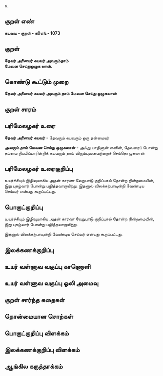 உ

## குறள் எண் 

**கயமை - குறள் - க0எ௩ - 1073**

## குறள் 

**தேவர் அனையர் கயவர் அவரும்தாம்  
மேவன செய்துஒழுக லான்.** 

## கொண்டு கூட்டும் முறை

**தேவர் அனையர் கயவர் அவரும் தாம் மேவன செய்து ஒழுகலான்**

## குறள் சாரம் 


## பரிமேலழகர் உரை

**தேவர் அனையர் கயவர்** - தேவரும் கயவரும் ஒரு தன்மையர் 

**அவரும் தாம் மேவன செய்து ஒழுகலான்** - அஃது யாதினான் எனின், தேவரைப் போன்று தம்மை நியமிப்பாரின்றிக் கயவரும் தாம் விரும்புவனவற்றைச் செய்தொழுகலான்

## பரிமேலழகர் உரைகுறிப்பு   

உயர்ச்சியும் இழிவுமாகிய அதன் காரண வேறுபாடு குறிப்பால் தோன்ற நின்றமையின், இது புகழ்வார் போன்று பழித்தவாறாயிற்று. இதனால்  விலக்கற்பாடின்றி வேண்டிய செய்வர் என்பது கூறப்பட்டது.

## பொருட்குறிப்பு 


உயர்ச்சியும் இழிவுமாகிய அதன் காரண வேறுபாடு குறிப்பால் தோன்ற நின்றமையின், இது புகழ்வார் போன்று பழித்தவாறாயிற்று. 

இதனால் விலக்கற்பாடின்றி வேண்டிய செய்வர் என்பது கூறப்பட்டது.

## இலக்கணக்குறிப்பு  


## உயர் வள்ளுவ வகுப்பு காணொளி


## உயர் வள்ளுவ வகுப்பு ஒலி அமைவு 

 
## குறள் சார்ந்த கதைகள் 


## தொன்மையான சொற்கள்


## பொருட்குறிப்பு விளக்கம்


## இலக்கணக்குறிப்பு விளக்கம்


## ஆங்கில கருத்தாக்கம் 


